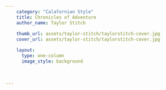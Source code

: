 ```yaml
---
    category: "Calafornian Style"
    title: Chronicles of Adventure
    author_name: Taylor Stitch
    
    thumb_url: assets/taylor-stitch/taylorstitch-cover.jpg 
    cover_url: assets/taylor-stitch/taylorstitch-cover.jpg

    layout:
      type: one-column
      image_style: background 
      

        
---
```

